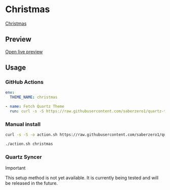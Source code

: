 # Christmas

[Christmas](#)

## Preview

[Open live preview](https://quartz-themes.github.io/christmas/)

## Usage

### GitHub Actions

```yaml
env:
  THEME_NAME: christmas
```

```yaml
- name: Fetch Quartz Theme
  run: curl -s -S https://raw.githubusercontent.com/saberzero1/quartz-themes/master/action.sh | bash -s -- $THEME_NAME
```

### Manual install

```bash
curl -s -S -o action.sh https://raw.githubusercontent.com/saberzero1/quartz-themes/master/action.sh

./action.sh christmas
```

### Quartz Syncer

> [!IMPORTANT]
> This setup method is not yet available. It is currently being tested and will be released in the future.

